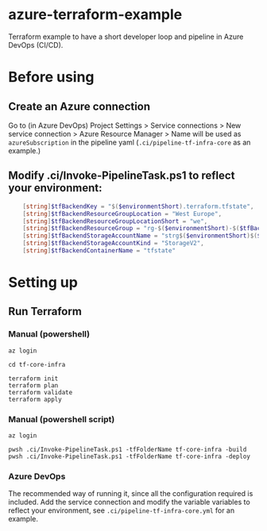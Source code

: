 # azure-terraform-example
Terraform example to have a short developer loop and pipeline in Azure DevOps (CI/CD).

# Before using
## Create an Azure connection
Go to (in Azure DevOps) Project Settings > Service connections > New service connection > Azure Resource Manager > Name will be used as `azureSubscription` in the pipeline yaml (`.ci/pipeline-tf-infra-core` as an example.)

## Modify .ci/Invoke-PipelineTask.ps1 to reflect your environment:
```powershell
    [string]$tfBackendKey = "$($environmentShort).terraform.tfstate",
    [string]$tfBackendResourceGroupLocation = "West Europe",
    [string]$tfBackendResourceGroupLocationShort = "we",
    [string]$tfBackendResourceGroup = "rg-$($environmentShort)-$($tfBackendResourceGroupLocationShort)-tfstate",
    [string]$tfBackendStorageAccountName = "strg$($environmentShort)$($tfBackendResourceGroupLocationShort)tfstate",
    [string]$tfBackendStorageAccountKind = "StorageV2",
    [string]$tfBackendContainerName = "tfstate"
```

# Setting up
## Run Terraform
### Manual (powershell)
```
az login

cd tf-core-infra

terraform init
terraform plan
terraform validate
terraform apply
```

### Manual (powershell script)
```
az login

pwsh .ci/Invoke-PipelineTask.ps1 -tfFolderName tf-core-infra -build
pwsh .ci/Invoke-PipelineTask.ps1 -tfFolderName tf-core-infra -deploy
```

### Azure DevOps
The recommended way of running it, since all the configuration required is included. Add the service connection and modify the variable variables to reflect your environment, see `.ci/pipeline-tf-infra-core.yml` for an example.